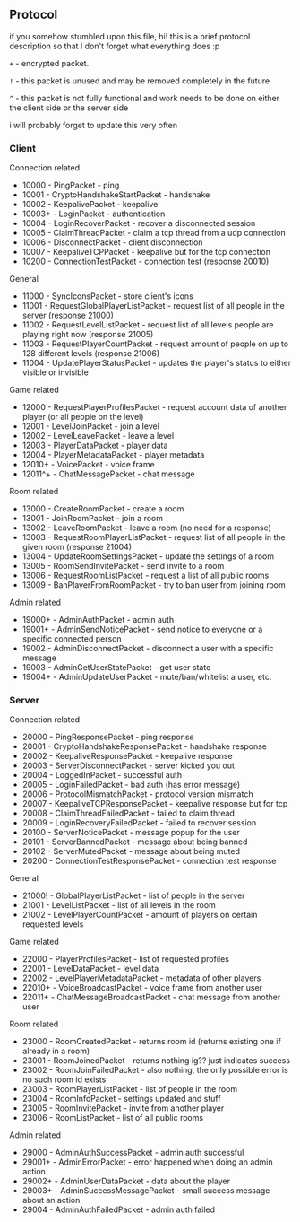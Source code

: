 ## Protocol

if you somehow stumbled upon this file, hi! this is a brief protocol description so that I don't forget what everything does :p

`+` - encrypted packet.

`!` - this packet is unused and may be removed completely in the future

`^` - this packet is not fully functional and work needs to be done on either the client side or the server side

i will probably forget to update this very often

### Client

Connection related

* 10000 - PingPacket - ping
* 10001 - CryptoHandshakeStartPacket - handshake
* 10002 - KeepalivePacket - keepalive
* 10003+ - LoginPacket - authentication
* 10004 - LoginRecoverPacket - recover a disconnected session
* 10005 - ClaimThreadPacket - claim a tcp thread from a udp connection
* 10006 - DisconnectPacket - client disconnection
* 10007 - KeepaliveTCPPacket - keepalive but for the tcp connection
* 10200 - ConnectionTestPacket - connection test (response 20010)

General

* 11000 - SyncIconsPacket - store client's icons
* 11001 - RequestGlobalPlayerListPacket - request list of all people in the server (response 21000)
* 11002 - RequestLevelListPacket - request list of all levels people are playing right now (response 21005)
* 11003 - RequestPlayerCountPacket - request amount of people on up to 128 different levels (response 21006)
* 11004 - UpdatePlayerStatusPacket - updates the player's status to either visible or invisible

Game related

* 12000 - RequestPlayerProfilesPacket - request account data of another player (or all people on the level)
* 12001 - LevelJoinPacket - join a level
* 12002 - LevelLeavePacket - leave a level
* 12003 - PlayerDataPacket - player data
* 12004 - PlayerMetadataPacket - player metadata
* 12010+ - VoicePacket - voice frame
* 12011^+ - ChatMessagePacket - chat message

Room related

* 13000 - CreateRoomPacket - create a room
* 13001 - JoinRoomPacket - join a room
* 13002 - LeaveRoomPacket - leave a room (no need for a response)
* 13003 - RequestRoomPlayerListPacket - request list of all people in the given room (response 21004)
* 13004 - UpdateRoomSettingsPacket - update the settings of a room
* 13005 - RoomSendInvitePacket - send invite to a room
* 13006 - RequestRoomListPacket - request a list of all public rooms
* 13009 - BanPlayerFromRoomPacket - try to ban user from joining room

Admin related

* 19000+ - AdminAuthPacket - admin auth
* 19001+ - AdminSendNoticePacket - send notice to everyone or a specific connected person
* 19002 - AdminDisconnectPacket - disconnect a user with a specific message
* 19003 - AdminGetUserStatePacket - get user state
* 19004+ - AdminUpdateUserPacket - mute/ban/whitelist a user, etc.

### Server

Connection related

* 20000 - PingResponsePacket - ping response
* 20001 - CryptoHandshakeResponsePacket - handshake response
* 20002 - KeepaliveResponsePacket - keepalive response
* 20003 - ServerDisconnectPacket - server kicked you out
* 20004 - LoggedInPacket - successful auth
* 20005 - LoginFailedPacket - bad auth (has error message)
* 20006 - ProtocolMismatchPacket - protocol version mismatch
* 20007 - KeepaliveTCPResponsePacket - keepalive response but for tcp
* 20008 - ClaimThreadFailedPacket - failed to claim thread
* 20009 - LoginRecoveryFailedPacket - failed to recover session
* 20100 - ServerNoticePacket - message popup for the user
* 20101 - ServerBannedPacket - message about being banned
* 20102 - ServerMutedPacket - message about being muted
* 20200 - ConnectionTestResponsePacket - connection test response

General

* 21000! - GlobalPlayerListPacket - list of people in the server
* 21001 - LevelListPacket - list of all levels in the room
* 21002 - LevelPlayerCountPacket - amount of players on certain requested levels

Game related

* 22000 - PlayerProfilesPacket - list of requested profiles
* 22001 - LevelDataPacket - level data
* 22002 - LevelPlayerMetadataPacket - metadata of other players
* 22010+ - VoiceBroadcastPacket - voice frame from another user
* 22011+ - ChatMessageBroadcastPacket - chat message from another user

Room related

* 23000 - RoomCreatedPacket - returns room id (returns existing one if already in a room)
* 23001 - RoomJoinedPacket - returns nothing ig?? just indicates success
* 23002 - RoomJoinFailedPacket - also nothing, the only possible error is no such room id exists
* 23003 - RoomPlayerListPacket - list of people in the room
* 23004 - RoomInfoPacket - settings updated and stuff
* 23005 - RoomInvitePacket - invite from another player
* 23006 - RoomListPacket - list of all public rooms

Admin related

* 29000 - AdminAuthSuccessPacket - admin auth successful
* 29001+ - AdminErrorPacket - error happened when doing an admin action
* 29002+ - AdminUserDataPacket - data about the player
* 29003+ - AdminSuccessMessagePacket - small success message about an action
* 29004 - AdminAuthFailedPacket - admin auth failed

